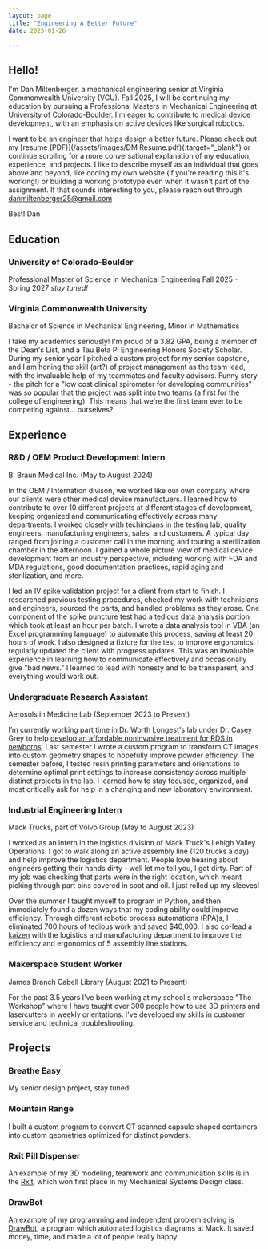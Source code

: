 ```yaml
---
layout: page
title: "Engineering A Better Future"
date: 2025-01-26

---
```

## Hello!

I'm Dan Miltenberger, a mechanical engineering senior at Virginia Commonwealth University (VCU). Fall 2025, I will be continuing my education by pursuing a Professional Masters in Mechanical Engineering at University of Colorado-Boulder. I'm eager to contribute to medical device development, with an emphasis on active devices like surgical robotics.

I want to be an engineer that helps design a better future. Please check out my [resume (PDF)](/assets/images/DM Resume.pdf){:target="_blank"} or continue scrolling for a more conversational explanation of my education, experience, and projects. I like to describe myself as an individual that goes above and beyond, like coding my own website (if you're reading this it's working!) or building a working prototype even when it wasn't part of the assignment. If that sounds interesting to you, please reach out through danmiltenberger25@gmail.com

Best!
Dan 

## Education
### University of Colorado-Boulder
Professional Master of Science in Mechanical Engineering
Fall 2025 - Spring 2027
_stay tuned!_


### Virginia Commonwealth University
Bachelor of Science in Mechanical Engineering, Minor in Mathematics

I take my academics seriously! I'm proud of a 3.82 GPA, being a member of the Dean's List, and a Tau Beta Pi Engineering Honors Society Scholar. During my senior year I pitched a custom project for my senior capstone, and I am honing the skill (art?) of project management as the team lead, with the invaluable help of my teammates and faculty advisors. Funny story - the pitch for a "low cost clinical spirometer for developing communities" was so popular that the project was split into two teams (a first for the college of engineering). This means that we're the first team ever to be competing against... ourselves? 

## Experience
### R&D / OEM Product Development Intern
B. Braun Medical Inc. (May to August 2024)

In the OEM / Internation divison, we worked like our own company where our clients were other medical device manufactuers. I learned how to contribute to over 10 different projects at different stages of development, keeping organized and communicating effectively across many departments. I worked closely with techincians in the testing lab, quality engineers, manufacturing engineers, sales, and customers. A typical day ranged from joining a customer call in the morning and touring a sterilization chamber in the afternoon. I gained a whole picture view of medical device development from an industry perspective, including working with FDA and MDA regulations, good documentation practices, rapid aging and sterilization, and more. 

I led an IV spike validation project for a client from start to finish. I researched previous testing procedures, checked my work with technicians and engineers, sourced the parts, and handled problems as they arose. One component of the spike puncture test had a tedious data analysis portion which took at least an hour per batch. I wrote a data analysis tool in VBA (an Excel programming language) to automate this process, saving at least 20 hours of work. I also designed a fixture for the test to improve ergonomics. I regularly updated the client with progress updates. This was an invaluable experience in learning how to communicate effectively and occasionally give "bad news." I learned to lead with honesty and to be transparent, and everything would work out. 

### Undergraduate Research Assistant
Aerosols in Medicine Lab (September 2023 to Present)

I’m currently working part time in Dr. Worth Longest's lab under Dr. Casey Grey to help [develop an affordable noninvasive treatment for RDS in newborns](https://news.vcu.edu/article/2023/08/vcu-researchers-developing-affordable-noninvasive-treatment-for-rds-in-newborns). Last semester I wrote a custom program to transform CT images into custom geometry shapes to hopefully improve powder efficiency. The semester before, I tested resin printing parameters and orientations to determine optimal print settings to increase consistency across multiple distinct projects in the lab. I learned how to stay focused, organized, and most critically ask for help in a changing and new laboratory environment.


### Industrial Engineering Intern
Mack Trucks, part of Volvo Group (May to August 2023)

I worked as an intern in the logistics division of Mack Truck's Lehigh Valley Operations. I got to walk along an active assembly line (120 trucks a day) and help improve the logistics department. People love hearing about engineers getting their hands dirty - well let me tell you, I got dirty. Part of my job was checking that parts were in the right location, which meant picking through part bins covered in soot and oil. I just rolled up my sleeves!

Over the summer I taught myself to program in Python, and then immediately found a dozen ways that my coding ability could improve efficiency. Through different robotic process automations (RPA)s, I eliminated 700 hours of tedious work and saved $40,000. I also co-lead a [kaizen](https://en.wikipedia.org/wiki/Kaizen) with the logistics and manufacturing department to improve the efficiency and ergonomics of 5 assembly line stations. 

### Makerspace Student Worker
James Branch Cabell Library (August 2021 to Present)

For the past 3.5 years I've been working at my school's makerspace "The Workshop" where I have taught over 300 people how to use 3D printers and lasercutters in weekly orientations. I've developed my skills in customer service and technical troubleshooting.           

## Projects

### Breathe Easy
My senior design project, stay tuned!

### Mountain Range
I built a custom program to convert CT scanned capsule shaped containers into custom geometries optimized for distinct powders.

### Rxit Pill Dispenser
An example of my 3D modeling, teamwork and communication skills is in the [Rxit](https://danmiltenberger.github.io/posts/Rxit_pill_dispenser/), which won first place in my Mechanical Systems Design class. 

### DrawBot
An example of my programming and independent problem solving is [DrawBot](https://danmiltenberger.github.io/posts/drawbot/), a program which automated logistics diagrams at Mack. It saved money, time, and made a lot of people really happy. 

